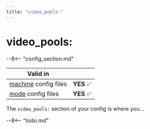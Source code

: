```yaml
---
title: "video_pools:"
---
```


# video_pools:


--8<-- "config_section.md"

| Valid in | |
|-----|:----:|
|[machine](instructions/machine_config.md) config files |**YES** :white_check_mark:|
|[mode](instructions/mode_config.md) config files|**YES** :white_check_mark:|

The `video_pools:` section of your config is where you...

--8<-- "todo.md"
